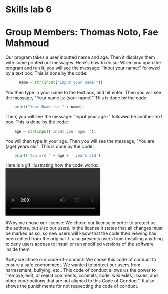 # Skills lab 6
# Group Members: Thomas Noto, Fae Mahmoud
Our program takes a user inputted name and age. Then it displays them with some printed out messages.
Here's how to do so:
  When you open the program and run it, you will see the message: "Input your name:" followed by a text box.
  This is done by the code:
  ```python
        name = str(input("Input your name:"))
  ```
  You then type in your name to the text box, and hit enter.
  Then you will see the message, "Your name is: (your name)" 
  This is done by the code:
  ``` python
      print("Your Name is: " + name);
  ```
  Then, you will see the message: "Input your age :" followed be another text box.
  This is done by the code:
  ``` python
      age = str(input('Input your age: '))
  ```
  You will then type in your age.
  Then you will see the message, "You are (age) years old".
  This is done by the code: 
  ``` python
      print('You are ' + age + ' years old')
  ```
Here is a gif illustrating how the code works:
![our-mp4]([https://gyazo.com/7b986672423e6bf7e3c9aedde698ecbf](https://github.com/Fae212/hello-word/blob/main/7b986672423e6bf7e3c9aedde698ecbf.mp4)https://github.com/Fae212/hello-word/blob/main/7b986672423e6bf7e3c9aedde698ecbf.mp4)


#Why we chose our license:
  We chose our license in order to protect us, the authors, but also our users. In the license it states that all changes must be marked as so, so new users will know that the code their viewing has been edited from the original. It also prevents users from installing anything to deny users access to install or run modified versions of the software inside them.


#why we chose our code-of-conduct:
  We chose this code of conduct to ensure a safe environment. We wanted to protect our users from harrassment, bullying, etc,. This code of conduct allows us the power to "remove, edit, or reject comments, commits, code, wiki edits, issues, and other contributions that are not aligned to this Code of Conduct". It also shows the punishments for not respecting the code of conduct.


